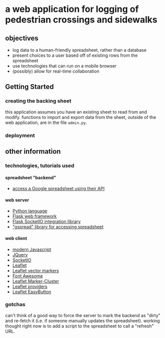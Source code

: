 # a web application for logging of pedestrian crossings and sidewalks #

## objectives ##
* log data to a human-friendly spreadsheet, rather than a database
* present choices to a user based off of existing rows from the spreadsheet
* use technologies that can run on a mobile browser
* (possibly) allow for real-time collaboration

## Getting Started ##
### creating the backing sheet ###
this application assumes you have an existing sheet to read from and modify. functions to import and export data from the sheet, outside of the web application, are in the file `admin.py`.

### deployment ###

## other information ##

### technologies, tutorials used ###
#### spreadsheet "backend" ####
* [access a Google spreadsheet using their API](https://www.twilio.com/blog/2017/03/google-spreadsheets-and-net-core.html)

#### web server ####
* [Python language](https://www.python.org/)
* [Flask web framework](http://flask.pocoo.org/)
* [Flask SocketIO integration library](http://flask-socketio.readthedocs.io/en/latest/)
* ["gspread" library for accessing spreadsheet](http://gspread.readthedocs.io/en/latest/)

#### web client ####
* [modern Javascript](https://javascript.info/)
* [JQuery](http://jquery.com/)
* [SocketIO](https://socket.io/)
* [Leaflet](http://leafletjs.com/)
* [Leaflet vector markers](https://github.com/hiasinho/Leaflet.vector-markers)
* [Font Awesome](http://fontawesome.io/icons/)
* [Leaflet Marker-Cluster](https://github.com/Leaflet/Leaflet.markercluster)
* [Leaflet providers](https://github.com/leaflet-extras/leaflet-providers)
* [Leaflet EasyButton](https://github.com/cliffcloud/Leaflet.EasyButton)


### gotchas ###
can't think of a good way to force the server to mark the backend as "dirty" and re-fetch it (i.e. if someone manually updates the spreadsheet). working thought right now is to add a script to the spreadsheet to call a "refresh" URL.
